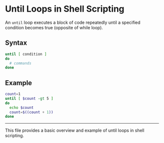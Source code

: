 # Until Loops in Shell Scripting

An `until` loop executes a block of code repeatedly until a specified condition becomes true (opposite of while loop).

## Syntax
```sh
until [ condition ]
do
  # commands
done
```

## Example
```sh
count=1
until [ $count -gt 5 ]
do
  echo $count
  count=$((count + 1))
done
```

---
This file provides a basic overview and example of until loops in shell scripting.
